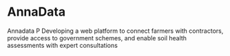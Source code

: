 # AnnaData
Annadata P  Developing  a web platform to connect farmers with contractors, provide access to government schemes, and enable soil health assessments with expert consultations
